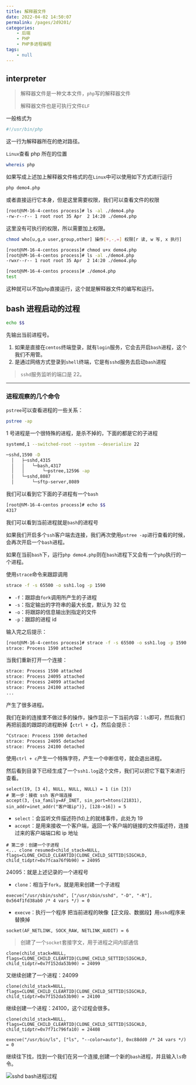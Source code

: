 ```yaml
---
title: 解释器文件
date: 2022-04-02 14:50:07
permalink: /pages/2d9201/
categories:
    - 后端
    - PHP
    - PHP多进程编程
tags:
    - null
---
```


## interpreter

> 解释器文件是一种文本文件，`php`写的解释器文件
>
> 解释器文件也是可执行文件`ELF`

一般格式为

```bash
#!/usr/bin/php
```

这一行为解释器所在的绝对路径。

`Linux`查看 php 所在的位置

```bash
whereis php
```

如果写成上述加上解释器文件格式的在`Linux`中可以使用如下方式进行运行

```bash
php demo4.php
```

或者直接运行它本身，但是这里需要权限，我们可以查看文件的权限

```bash
[root@VM-16-4-centos process]# ls -al ./demo4.php
-rw-r--r-- 1 root root 35 Apr  2 14:20 ./demo4.php
```

这里没有可执行的权限，所以需要加上权限。

```bash
chmod who[u,g,o user,group,other] 操作[+,-,=] 权限[r 读, w 写, x 执行]
```

```bash
[root@VM-16-4-centos process]# chmod u+x demo4.php
[root@VM-16-4-centos process]# ls -al ./demo4.php
-rwxr--r-- 1 root root 35 Apr  2 14:20 ./demo4.php
```

```bash
[root@VM-16-4-centos process]# ./demo4.php
test
```

这种就可以不加`php`直接运行，这个就是解释器文件的编写和运行。

## bash 进程启动的过程

```bash
echo $$
```

先输出当前进程号。

1.  如果是直接在`centos`终端登录，就有`login`服务，它会去开启`bash`进程，这个我们不用管。
2.  是通过网络方式登录到`shell`终端，它是有`sshd`服务去启动`bash`进程

> `sshd`服务监听的端口是 22。

---

### 进程观察的几个命令

`pstree`可以查看进程的一些关系：

```bash
pstree -ap
```

1 号进程是一个很特殊的进程，是杀不掉的，下面的都是它的子进程

```bash
systemd,1 --switched-root --system --deserialize 22
```

```bash
─sshd,1590 -D
  │   ├─sshd,4315
  │   │   └─bash,4317
  │   │       └─pstree,12596 -ap
  │   └─sshd,8087
  │       └─sftp-server,8089
```

我们可以看到它下面的子进程有一个`bash`

```bash
[root@VM-16-4-centos process]# echo $$
4317
```

我们可以看到当前进程就是`bash`的进程号

如果我们开启多个`ssh`客户端去连接，我们再次使用`pstree -ap`进行查看的时候，会再次开启一个`bash`进程。

如果在当前`bash`下，运行`php demo4.php`则在`bash`进程下又会有一个`php`执行的一个进程。

使用`strace`命令来跟踪调用

```bash
strace -f -s 65500 -o ssh1.log -p 1590
```

-   `-f`：跟踪由`fork`调用所产生的子进程
-   `-s`：指定输出的字符串的最大长度，默认为 32 位
-   `-o`：将跟踪的信息输出到指定的文件
-   `-p`：跟踪的进程 id

输入完之后提示：

```bash
[root@VM-16-4-centos process]# strace -f -s 65500 -o ssh1.log -p 1590
strace: Process 1590 attached
```

当我们重新打开一个连接：

```bash
strace: Process 1590 attached
strace: Process 24095 attached
strace: Process 24099 attached
strace: Process 24100 attached
...
```

产生了很多进程。

我们在新的连接里不做过多的操作，操作显示一下当前内容：`ls`即可，然后我们再把前面的跟踪的进程断掉【`ctrl + c`】，然后会提示：

```bash
^Cstrace: Process 1590 detached
strace: Process 24095 detached
strace: Process 24100 detached
```

使用`ctrl + c`产生一个特殊字符，产生一个中断信号，就会退出进程。

然后看到目录下已经生成了一个`ssh1.log`这个文件，我们可以把它下载下来进行查看。

```
select(19, [3 4], NULL, NULL, NULL) = 1 (in [3])
# 第一步：接收 ssh 客户端连接
accept(3, {sa_family=AF_INET, sin_port=htons(21831), sin_addr=inet_addr("客户端ip")}, [128->16]) = 5
```

-   `select`：会监听文件描述符(fd)上的就绪事件，此处为 19
-   `accept`：是用来接收一个客户端，返回一个客户端的链接的文件描述符，连接过来的客户端端口和 ip 地址

```
# 第二步：创建一个子进程
<... clone resumed>child_stack=NULL, flags=CLONE_CHILD_CLEARTID|CLONE_CHILD_SETTID|SIGCHLD, child_tidptr=0x7fcaa76f9b90) = 24095
```

24095：就是上述记录的一个进程号

-   `clone`：相当于`fork`，就是用来创建一个子进程

```
execve("/usr/sbin/sshd", ["/usr/sbin/sshd", "-D", "-R"], 0x564f1fd38ab0 /* 4 vars */) = 0
```

-   `execve`：执行一个程序 把当前进程的映像【正文段、数据段】用`sshd`程序来替换掉

```
socket(AF_NETLINK, SOCK_RAW, NETLINK_AUDIT) = 6
```

> 创建了一个`socket`套接字文，用于进程之间内部通信

```
clone(child_stack=NULL, flags=CLONE_CHILD_CLEARTID|CLONE_CHILD_SETTID|SIGCHLD, child_tidptr=0x7f152da53b90) = 24099
```

又继续创建了一个进程：24099

```
clone(child_stack=NULL, flags=CLONE_CHILD_CLEARTID|CLONE_CHILD_SETTID|SIGCHLD, child_tidptr=0x7f152da53b90) = 24100
```

继续创建一个进程：24100，这个过程会很多。

```
clone(child_stack=NULL, flags=CLONE_CHILD_CLEARTID|CLONE_CHILD_SETTID|SIGCHLD, child_tidptr=0x7f71c796fa10) = 24408

execve("/usr/bin/ls", ["ls", "--color=auto"], 0xc88dd0 /* 24 vars */) = 0
```

继续往下找，找到一个我们在另一个连接,创建一个新的`bash`进程，并且输入`ls`命令。

![sshd bash进程过程](https://xingqiu-tuchuang-1256524210.cos.ap-shanghai.myqcloud.com/4021/20220402162847.png)
